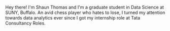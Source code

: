 Hey there! I'm Shaun Thomas and I'm a graduate student in Data Science at SUNY, Buffalo. An avid chess player who hates to lose, I turned my attention towards data analytics ever since I got my internship role at Tata Consultancy Roles. 
